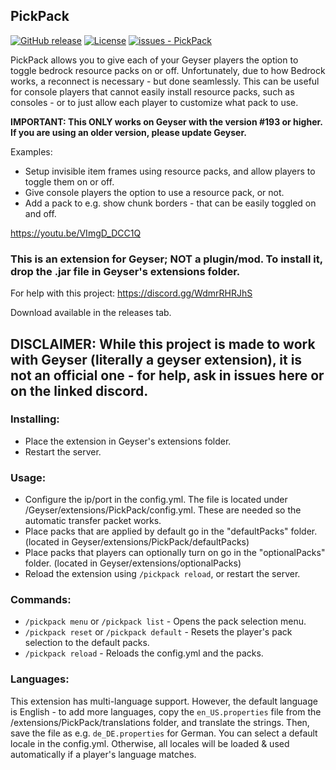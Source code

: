 ## PickPack

[![GitHub release](https://img.shields.io/github/release/onebeastchris/PickPack?include_prereleases=&sort=semver&color=yellowgreen)](https://github.com/onebeastchris/PickPack/releases/)
[![License](https://img.shields.io/badge/License-MIT-yellowgreen)](https://github.com/onebeastchris/PickPack/blob/main/LICENSE)
[![issues - PickPack](https://img.shields.io/github/issues/onebeastchris/PickPack)](https://github.com/onebeastchris/PickPack/issues)

PickPack allows you to give each of your Geyser players the option to toggle bedrock resource packs on or off. Unfortunately, due to how Bedrock works, a reconnect is necessary - but done seamlessly.
This can be useful for console players that cannot easily install resource packs, such as consoles - or to just allow each player to customize what pack to use.

**IMPORTANT: This ONLY works on Geyser with the version #193 or higher. If you are using an older version, please update Geyser.**

Examples:
- Setup invisible item frames using resource packs, and allow players to toggle them on or off.
- Give console players the option to use a resource pack, or not.
- Add a pack to e.g. show chunk borders - that can be easily toggled on and off.

https://youtu.be/VImgD_DCC1Q

### This is an extension for Geyser; NOT a plugin/mod. To install it, drop the .jar file in Geyser's extensions folder.

For help with this project: https://discord.gg/WdmrRHRJhS

Download available in the releases tab.

## DISCLAIMER: While this project is made to work with Geyser (literally a geyser extension), it is not an official one - for help, ask in issues here or on the linked discord.

### Installing:
- Place the extension in Geyser's extensions folder.
- Restart the server.

### Usage:
- Configure the ip/port in the config.yml. The file is located under /Geyser/extensions/PickPack/config.yml.
These are needed so the automatic transfer packet works.
- Place packs that are applied by default go in the "defaultPacks" folder. (located in Geyser/extensions/PickPack/defaultPacks)
- Place packs that players can optionally turn on go in the "optionalPacks" folder. (located in Geyser/extensions/optionalPacks)
- Reload the extension using `/pickpack reload`, or restart the server.

### Commands:
- `/pickpack menu` or `/pickpack list` - Opens the pack selection menu.
- `/pickpack reset` or `/pickpack default` - Resets the player's pack selection to the default packs.
- `/pickpack reload` - Reloads the config.yml and the packs.

### Languages:
This extension has multi-language support. However, the default language is English - to add more languages, copy the `en_US.properties` file from the /extensions/PickPack/translations folder, and translate the strings. 
Then, save the file as e.g. `de_DE.properties` for German. You can select a default locale in the config.yml. Otherwise, all locales will be loaded & used automatically if a player's language matches.
